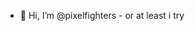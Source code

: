 - 👋 Hi, I’m @pixelfighters - or at least i try



<!---
pixelfighters/pixelfighters is a ✨ special ✨ repository because its `README.md` (this file) appears on your GitHub profile.
You can click the Preview link to take a look at your changes.
--->
